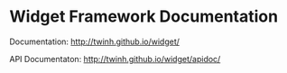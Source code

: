 Widget Framework Documentation
==============================

Documentation: http://twinh.github.io/widget/

API Documentaton: http://twinh.github.io/widget/apidoc/